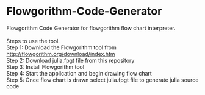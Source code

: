 # Flowgorithm-Code-Generator
Flowgorithm Code Generator for flowgorithm flow chart interpreter.<br/>
<br/>
Steps to use the tool.<br/>
Step 1: Download the Flowgorithm tool from http://flowgorithm.org/download/index.htm <br/>
Step 2: Download julia.fpgt file from this repository <br/>
Step 3: Install Flowgorithm tool <br/>
Step 4: Start the application and begin drawing flow chart <br/>
Step 5: Once flow chart is drawn select julia.fpgt file to generate julia source code<br/>
